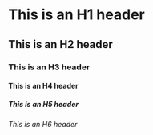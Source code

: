 # This is an H1 header 
## This is an H2 header
### This is an H3 header
#### This is an H4 header
##### This is an H5 header
###### This is an H6 header 
